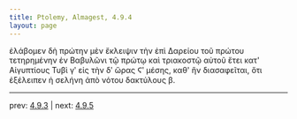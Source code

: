 ```yaml
---
title: Ptolemy, Almagest, 4.9.4
layout: page
---
```


ἐλάβομεν δὴ πρώτην μὲν ἔκλειψιν τὴν ἐπὶ Δαρείου τοῦ πρώτου τετηρημένην ἐν Βαβυλῶνι τῷ πρώτῳ καὶ τριακοστῷ αὐτοῦ ἔτει κατ' Αἰγυπτίους Τυβὶ γʹ εἰς τὴν δʹ ὥρας Ϛʹ μέσης, καθ' ἣν διασαφεῖται, ὅτι ἐξέλειπεν ἡ σελήνη ἀπὸ νότου δακτύλους β. 

---

prev: [4.9.3](../4.9.3/) | next: [4.9.5](../4.9.5/)

